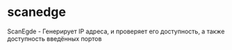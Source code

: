 # scanedge
ScanEgde - Генерирует IP адреса, и проверяет его доступность, а также доступность введённых портов
